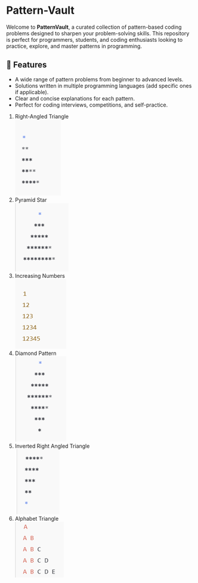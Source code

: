 # Pattern-Vault

Welcome to **PatternVault**, a curated collection of pattern-based coding problems designed to sharpen your problem-solving skills. This repository is perfect for programmers, students, and coding enthusiasts looking to practice, explore, and master patterns in programming.  

## 🌟 Features  
- A wide range of pattern problems from beginner to advanced levels.  
- Solutions written in multiple programming languages (add specific ones if applicable).  
- Clear and concise explanations for each pattern.  
- Perfect for coding interviews, competitions, and self-practice.  <br>
1. Right-Angled Triangle<br>
   ![Alt Text](Images/Right_angled.png) <br>
2. Pyramid Star<br>
   ![Alt Text](Images/pyramid.png) <br>
3. Increasing Numbers <br>
   ![Alt Text](Images/increasing_num.png) <br>
4. Diamond Pattern <br>
   ![Alt Text](Images/diamond.png) <br>
5. Inverted Right Angled Triangle <br>
   ![Alt Text](Images/inverted_right.png) <br>
6. Alphabet Triangle <br>
   ![Alt Text](Images/alphabet.png)

   
   

   
